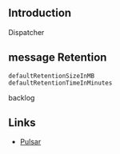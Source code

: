## Introduction



Dispatcher



## message Retention


```
defaultRetentionSizeInMB
defaultRetentionTimeInMinutes
```


backlog




## Links

- [Pulsar](/docs/CS/MQ/Pulsar/Pulsar.md)
